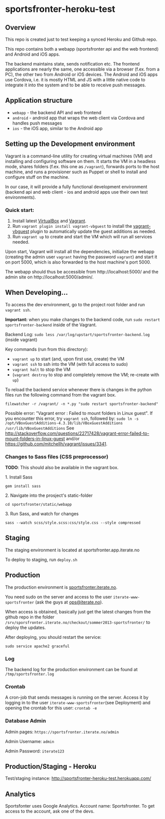 sportsfronter-heroku-test
========================

Overview
--------

This repo is created just to test keeping a synced Heroku and Github repo.

This repo contains both a webapp (sportsfronter api and the web frontend) and Android and iOS apps. 

The backend maintains state, sends notification etc. The frontend applications are nearly
the same, one accessible via a browser (f.ex. from a PC), the other two from Android or iOS
devices. The Android and iOS apps use Cordova, i.e. it is mostly HTML and JS with a little
native code to integrate it into the system and to be able to receive push messages.


Application structure
---------------------

* `webapp` - the backend API and web frontend
* `android` - android app that wraps the web client via Cordova and handles push messages
* `ios` - the iOS app, similar to the Android app


Setting up the Development environment
--------------------------------------

Vagrant is a command-line utility for creating virtual machines (VM) and installing and configuring software on them. 
It starts the VM in a headless mode, shares folders (f.ex. this one as `/vagrant`), forwards ports to the host machine, 
and runs a provisioner such as Puppet or shell to install and configure stuff on the machine.

In our case, it will provide a fully functional development environment 
(backend api and web client - ios and android apps use their own test environments).


### Quick start:

1. Install latest [VirtualBox](https://www.virtualbox.org/wiki/Downloads) and [Vagrant](http://downloads.vagrantup.com/).
2. Run `vagrant plugin install vagrant-vbguest` to install the [vagrant-vbguest](https://github.com/dotless-de/vagrant-vbguest) plugin to automatically update the guest additions as needed.
3. Run `vagrant up` to create and start the VM which will run all services needed.

Upon start, Vagrant will install all the dependencies, initialize the webapp
(creating the admin user `vagrant` having the password `vagrant`) and start
it on port 5000, which is also forwarded to the host machine's port 5000.

The webapp should thus be accessible from http://localhost:5000/ and the admin site on http://localhost:5000/admin/.


When Developing…
-----------------

To access the dev environment, go to the project root folder and run `vagrant ssh`.

**Important:** when you make changes to the backend code, run `sudo restart sportsfronter-backend` inside of the Vagrant.

Backend Log: `sudo less /var/log/upstart/sportsfronter-backend.log` (inside vagrant)


Key commands (run from this directory):

* `vagrant up` to start (and, upon first use, create) the VM
* `vagrant ssh` to ssh into the VM (with full access to sudo)
* `vagrant halt` to stop the VM
* (`vagrant destroy` to stop and completely remove the VM; re-create with `up`)


To reload the backend service whenever there is changes in the python files run the following command from the vagrant box.
    
    filewatcher -r /vagrant/ -n *.py "sudo restart sportsfronter-backend"

Possible error: "Vagrant error : Failed to mount folders in Linux guest". If you encounter this error, try `vagrant ssh`, followed by:
`sudo ln -s /opt/VBoxGuestAdditions-4.3.10/lib/VBoxGuestAdditions /usr/lib/VBoxGuestAdditions`
See http://stackoverflow.com/questions/22717428/vagrant-error-failed-to-mount-folders-in-linux-guest and/or https://github.com/mitchellh/vagrant/issues/3341.



### Changes to Sass files (CSS preprocessor)

**TODO**: This should also be available in the vagrant box.

1\. Install Sass

    gem install sass

2\. Navigate into the prosject's static-folder

    cd sportsfronter/static/webapp

3\. Run Sass, and watch for changes

    sass --watch scss/style.scss:css/style.css --style compressed


Staging
-------

The staging environment is located at sportsfronter.app.iterate.no

To deploy to staging, run `deploy.sh`


Production
----------

The production environment is [sportsfronter.iterate.no](http://sportsfronter.iterate.no).

You need sudo on the server and access to the user `iterate-www-sportsfronter` (ask the guys at ops@iterate.no).

When access is obtained, basically just get the latest changes from the github repo in the folder
`/srv/sporsfronter.iterate.no/checkout/sommer2013-sportsfronter/` to deploy the updates.

After deploying, you should restart the service:

	sudo service apache2 graceful

### Log

The backend log for the production environment can be found at `/tmp/sportsfronter.log`


### Crontab

A cron-job that sends messages is running on the server. Access it by logging in to the user `iterate-www-sportsfronter`(see Deployment) and opening the crontab for this user: `crontab -e`


### Database Admin

Admin pages: `https://sportsfronter.iterate.no/admin`

Admin Username: `admin`

Admin Password: `iterate123`


Production/Staging - Heroku
---------------------------

Test/staging instance: http://sportsfronter-heroku-test.herokuapp.com/


Analytics
---------
Sportsfonter uses Google Analytics. Account name: Sportsfronter. To get access to the account, ask one of the devs.


